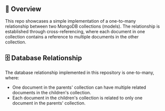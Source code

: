 ## 💫 Overview
This repo showcases a simple implementation of a one-to-many relationship between two MongoDB collections (models). The relationship is established through cross-referencing, where each document in one collection contains a reference to multiple documents in the other collection.

## 🗄 Database Relationship
The database relationship implemented in this repository is one-to-many, where:

- One document in the parents' collection can have multiple related documents in the children's collection.
- Each document in the children's collection is related to only one document in the parents' collection.
